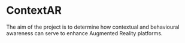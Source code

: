 # ContextAR
The aim of the project is to determine how contextual and behavioural awareness can serve to enhance Augmented Reality platforms. 
